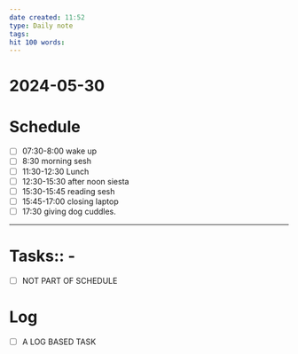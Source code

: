```yaml
---
date created: 11:52
type: Daily note
tags:
hit 100 words: 
---
```

# 2024-05-30 

# Schedule
- [ ] 07:30-8:00 wake up
- [ ] 8:30 morning sesh
- [ ] 11:30-12:30 Lunch
- [ ] 12:30-15:30 after noon siesta 
- [ ] 15:30-15:45 reading sesh 
- [ ] 15:45-17:00 closing laptop 
- [ ] 17:30 giving dog cuddles.
___
# Tasks:: -
- [ ] NOT PART OF SCHEDULE

# Log
- [ ]  A LOG BASED TASK
